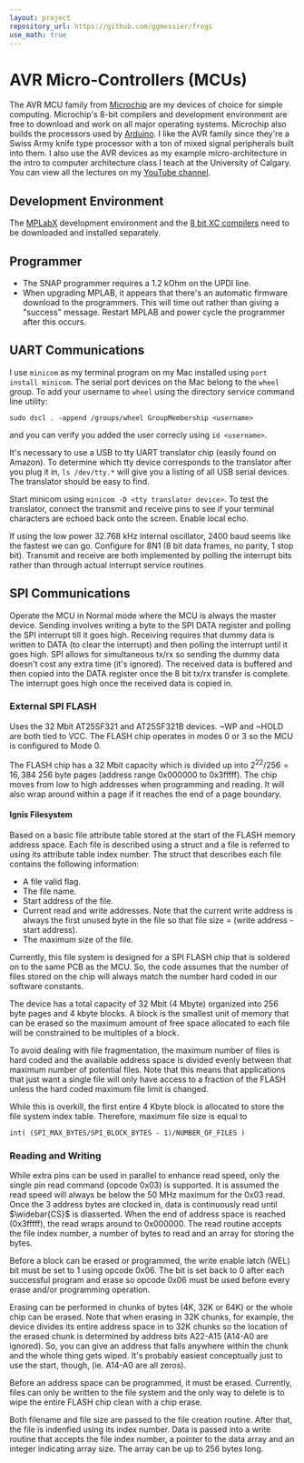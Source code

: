 ```yaml
---
layout: project
repository_url: https://github.com/ggmessier/frogs
use_math: true
---
```

# AVR Micro-Controllers (MCUs)

The AVR MCU family from [Microchip](https://www.microchip.com/) are my devices of choice for simple computing.  Microchip's 8-bit compilers and development environment are free to download and work on all major operating systems.  Microchip also builds the processors used by [Arduino](https://www.arduino.cc/).  I like the AVR family since they're a Swiss Army knife type processor with a ton of mixed signal peripherals built into them.  I also use the AVR devices as my example micro-architecture in the intro to computer architecture class I teach at the University of Calgary.  You can view all the lectures on my [YouTube channel](https://www.youtube.com/channel/UC9lbQ5Kkad4yI338WcdQ1SQ).


## Development Environment

The [MPLabX](https://www.microchip.com/en-us/tools-resources/develop/mplab-x-ide) development environment and the [8 bit XC compilers](https://www.microchip.com/en-us/tools-resources/develop/mplab-xc-compilers) need to be downloaded and installed separately.

## Programmer

- The SNAP programmer requires a 1.2 kOhm on the UPDI line.
- When upgrading MPLAB, it appears that there's an automatic firmware download to the programmers.  This will time out rather than giving a "success" message.  Restart MPLAB and power cycle the programmer after this occurs.





## UART Communications

I use `minicom` as my terminal program on my Mac installed using `port install minicom`.  The serial port devices on the Mac belong to the `wheel` group.  To add your username to `wheel` using the directory service command line utility:

```
sudo dscl . -append /groups/wheel GroupMembership <username>
```

and you can verify you added the user correcly using `id <username>`.

It's necessary to use a USB to tty UART translator chip (easily found on Amazon).  To determine which tty device corresponds to the translator after you plug it in, `ls /dev/tty.*` will give you a listing of all USB serial devices.  The translator should be easy to find.

Start minicom using `minicom -D <tty translator device>`.  To test the translator, connect the transmit and receive pins to see if your terminal characters are echoed back onto the screen.  Enable local echo.

If using the low power 32.768 kHz internal oscillator, 2400 baud seems like the fastest we can go.  Configure for 8N1 (8 bit data frames, no parity, 1 stop bit).  Transmit and receive are both implemented by polling the interrupt bits rather than through actual interrupt service routines.


## SPI Communications

Operate the MCU in Normal mode where the MCU is always the master device.  Sending involves writing a byte to the SPI DATA register and polling the SPI interrupt till it goes high.  Receiving requires that dummy data is written to DATA (to clear the interrupt) and then polling the interrupt until it goes high.  SPI allows for simultaneous tx/rx so sending the dummy data doesn't cost any extra time (it's ignored).  The received data is buffered and then copied into the DATA register once the 8 bit tx/rx transfer is complete.  The interrupt goes high once the received data is copied in.


### External SPI FLASH

Uses the 32 Mbit AT25SF321 and AT25SF321B devices.  ~WP and ~HOLD are both tied to VCC.  The FLASH chip operates in modes 0 or 3 so the MCU is configured to Mode 0.

The FLASH chip has a 32 Mbit capacity which is divided up into $2^{22}/256 = 16,384$ 256 byte pages (address range 0x000000 to 0x3fffff).  The chip moves from low to high addresses when programming and reading.  It will also wrap around within a page if it reaches the end of a page boundary.

#### Ignis Filesystem

Based on a basic file attribute table stored at the start of the FLASH memory address space.  Each file is described using a struct and a file is referred to using its attribute table index number.  The struct that describes each file contains the following information:
- A file valid flag.
- The file name.
- Start address of the file.
- Current read and write addresses.  Note that the current write address is always the first unused byte in the file so that file size = (write address - start address).
- The maximum size of the file.

Currently, this file system is designed for a SPI FLASH chip that is soldered on to the same PCB as the MCU.  So, the code assumes that the number of files stored on the chip will always match the number hard coded in our software constants.

The device has a total capacity of 32 Mbit (4 Mbyte) organized into 256 byte pages and 4 kbyte blocks.  A block is the smallest unit of memory that can be erased so the maximum amount of free space allocated to each file will be constrained to be multiples of a block.

To avoid dealing with file fragmentation, the maximum number of files is hard coded and the available address space is divided evenly between that maximum number of potential files.  Note that this means that applications that just want a single file will only have access to a fraction of the FLASH unless the hard coded maximum file limit is changed.

While this is overkill, the first entire 4 Kbyte block is allocated to store the file system index table.  Therefore, maximum file size is equal to

```
int( (SPI_MAX_BYTES/SPI_BLOCK_BYTES - 1)/NUMBER_OF_FILES )
```






### Reading and Writing

While extra pins can be used in parallel to enhance read speed, only the single pin read command (opcode 0x03) is supported.  It is assumed the read speed will always be below the 50 MHz maximum for the 0x03 read.  Once the 3 address bytes are clocked in, data is continuously read until $\widebar{CS}$ is diasserted.  When the end of address space is reached (0x3fffff), the read wraps around to 0x000000.  The read routine accepts the file index number, a number of bytes to read and an array for storing the bytes.

Before a block can be erased or programmed, the write enable latch (WEL) bit must be set to 1 using opcode 0x06.  The bit is set back to 0 after each successful program and erase so opcode 0x06 must be used before every erase and/or programming operation.

Erasing can be performed in chunks of bytes (4K, 32K or 64K) or the whole chip can be erased.  Note that when erasing in 32K chunks, for example, the device divides its entire address space in to 32K chunks so the location of the erased chunk is determined by address bits A22-A15 (A14-A0 are ignored).  So, you can give an address that falls anywhere within the chunk and the whole thing gets wiped.  It's probably easiest conceptually just to use the start, though, (ie. A14-A0 are all zeros).

Before an address space can be programmed, it must be erased.  Currently, files can only be written to the file system and the only way to delete is to wipe the entire FLASH chip clean with a chip erase.

Both filename and file size are passed to the file creation routine.  After that, the file is indenfied using its index number.  Data is passed into a write routine that accepts the file index number, a pointer to the data array and an integer indicating array size.  The array can be up to 256 bytes long.

















